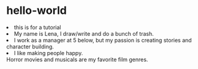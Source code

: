 # hello-world
<li>this is for a tutorial</li>
<li>My name is Lena, I draw/write and do a bunch of trash.</li>
<li>I work as a manager at 5 below, but my passion is creating stories and character building. </li>
<li>I like making people happy.</li>
Horror movies and musicals are my favorite film genres.

